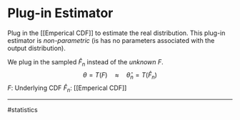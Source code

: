 # Plug-in Estimator
Plug in the [[Emperical CDF]] to estimate the real distribution. This plug-in estimator is *non-parametric* (is has no parameters associated with the output distribution).

We plug in the sampled $\widehat{F}_n$ instead of the *unknown* $F$.
$$
\theta = T(F) \quad\approx\quad \widehat{\theta}_{n}= T(\widehat{F}_{n})
$$
$F$: Underlying CDF
$\widehat{F}_{n}$: [[Emperical CDF]]


---
#statistics 